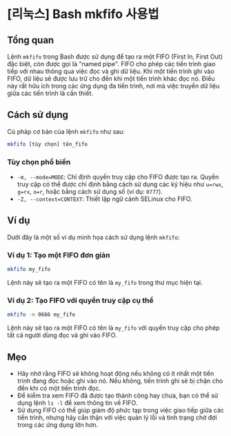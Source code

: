 # [리눅스] Bash mkfifo 사용법

## Tổng quan
Lệnh `mkfifo` trong Bash được sử dụng để tạo ra một FIFO (First In, First Out) đặc biệt, còn được gọi là "named pipe". FIFO cho phép các tiến trình giao tiếp với nhau thông qua việc đọc và ghi dữ liệu. Khi một tiến trình ghi vào FIFO, dữ liệu sẽ được lưu trữ cho đến khi một tiến trình khác đọc nó. Điều này rất hữu ích trong các ứng dụng đa tiến trình, nơi mà việc truyền dữ liệu giữa các tiến trình là cần thiết.

## Cách sử dụng
Cú pháp cơ bản của lệnh `mkfifo` như sau:

```bash
mkfifo [tùy chọn] tên_fifo
```

### Tùy chọn phổ biến
- `-m, --mode=MODE`: Chỉ định quyền truy cập cho FIFO được tạo ra. Quyền truy cập có thể được chỉ định bằng cách sử dụng các ký hiệu như `u=rwx`, `g=rx`, `o=r`, hoặc bằng cách sử dụng số (ví dụ: `0777`).
- `-Z, --context=CONTEXT`: Thiết lập ngữ cảnh SELinux cho FIFO.

## Ví dụ
Dưới đây là một số ví dụ minh họa cách sử dụng lệnh `mkfifo`:

### Ví dụ 1: Tạo một FIFO đơn giản
```bash
mkfifo my_fifo
```
Lệnh này sẽ tạo ra một FIFO có tên là `my_fifo` trong thư mục hiện tại.

### Ví dụ 2: Tạo FIFO với quyền truy cập cụ thể
```bash
mkfifo -m 0666 my_fifo
```
Lệnh này sẽ tạo ra một FIFO có tên là `my_fifo` với quyền truy cập cho phép tất cả người dùng đọc và ghi vào FIFO.

## Mẹo
- Hãy nhớ rằng FIFO sẽ không hoạt động nếu không có ít nhất một tiến trình đang đọc hoặc ghi vào nó. Nếu không, tiến trình ghi sẽ bị chặn cho đến khi có một tiến trình đọc.
- Để kiểm tra xem FIFO đã được tạo thành công hay chưa, bạn có thể sử dụng lệnh `ls -l` để xem thông tin về FIFO.
- Sử dụng FIFO có thể giúp giảm độ phức tạp trong việc giao tiếp giữa các tiến trình, nhưng hãy cẩn thận với việc quản lý lỗi và tình trạng chờ đợi trong các ứng dụng lớn hơn.